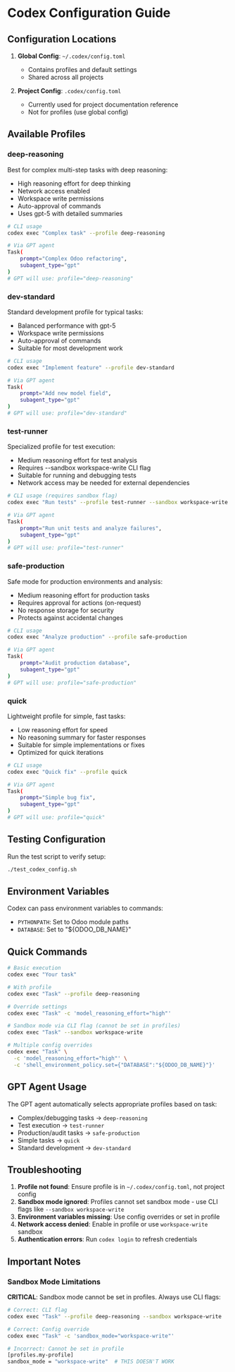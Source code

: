 # Codex Configuration Guide

## Configuration Locations

1. **Global Config**: `~/.codex/config.toml`
    - Contains profiles and default settings
    - Shared across all projects

2. **Project Config**: `.codex/config.toml`
    - Currently used for project documentation reference
    - Not for profiles (use global config)

## Available Profiles

### deep-reasoning

Best for complex multi-step tasks with deep reasoning:

- High reasoning effort for deep thinking
- Network access enabled
- Workspace write permissions
- Auto-approval of commands
- Uses gpt-5 with detailed summaries

```bash
# CLI usage
codex exec "Complex task" --profile deep-reasoning

# Via GPT agent
Task(
    prompt="Complex Odoo refactoring",
    subagent_type="gpt"
)
# GPT will use: profile="deep-reasoning"
```

### dev-standard

Standard development profile for typical tasks:

- Balanced performance with gpt-5
- Workspace write permissions
- Auto-approval of commands
- Suitable for most development work

```bash
# CLI usage
codex exec "Implement feature" --profile dev-standard

# Via GPT agent
Task(
    prompt="Add new model field",
    subagent_type="gpt"
)
# GPT will use: profile="dev-standard"
```

### test-runner

Specialized profile for test execution:

- Medium reasoning effort for test analysis
- Requires --sandbox workspace-write CLI flag
- Suitable for running and debugging tests
- Network access may be needed for external dependencies

```bash
# CLI usage (requires sandbox flag)
codex exec "Run tests" --profile test-runner --sandbox workspace-write

# Via GPT agent
Task(
    prompt="Run unit tests and analyze failures",
    subagent_type="gpt"
)
# GPT will use: profile="test-runner"
```

### safe-production

Safe mode for production environments and analysis:

- Medium reasoning effort for production tasks
- Requires approval for actions (on-request)
- No response storage for security
- Protects against accidental changes

```bash
# CLI usage
codex exec "Analyze production" --profile safe-production

# Via GPT agent
Task(
    prompt="Audit production database",
    subagent_type="gpt"
)
# GPT will use: profile="safe-production"
```

### quick

Lightweight profile for simple, fast tasks:

- Low reasoning effort for speed
- No reasoning summary for faster responses
- Suitable for simple implementations or fixes
- Optimized for quick iterations

```bash
# CLI usage
codex exec "Quick fix" --profile quick

# Via GPT agent
Task(
    prompt="Simple bug fix",
    subagent_type="gpt"
)
# GPT will use: profile="quick"
```

## Testing Configuration

Run the test script to verify setup:

```bash
./test_codex_config.sh
```

## Environment Variables

Codex can pass environment variables to commands:

- `PYTHONPATH`: Set to Odoo module paths
- `DATABASE`: Set to "${ODOO_DB_NAME}"

## Quick Commands

```bash
# Basic execution
codex exec "Your task"

# With profile
codex exec "Task" --profile deep-reasoning

# Override settings
codex exec "Task" -c 'model_reasoning_effort="high"'

# Sandbox mode via CLI flag (cannot be set in profiles)
codex exec "Task" --sandbox workspace-write

# Multiple config overrides
codex exec "Task" \
  -c 'model_reasoning_effort="high"' \
  -c 'shell_environment_policy.set={"DATABASE":"${ODOO_DB_NAME}"}'
```

## GPT Agent Usage

The GPT agent automatically selects appropriate profiles based on task:

- Complex/debugging tasks → `deep-reasoning`
- Test execution → `test-runner`
- Production/audit tasks → `safe-production`
- Simple tasks → `quick`
- Standard development → `dev-standard`

## Troubleshooting

1. **Profile not found**: Ensure profile is in `~/.codex/config.toml`, not project config
2. **Sandbox mode ignored**: Profiles cannot set sandbox mode - use CLI flags like `--sandbox workspace-write`
3. **Environment variables missing**: Use config overrides or set in profile
4. **Network access denied**: Enable in profile or use `workspace-write` sandbox
5. **Authentication errors**: Run `codex login` to refresh credentials

## Important Notes

### Sandbox Mode Limitations

**CRITICAL**: Sandbox mode cannot be set in profiles. Always use CLI flags:

```bash
# Correct: CLI flag
codex exec "Task" --profile deep-reasoning --sandbox workspace-write

# Correct: Config override
codex exec "Task" -c 'sandbox_mode="workspace-write"'

# Incorrect: Cannot be set in profile
[profiles.my-profile]
sandbox_mode = "workspace-write"  # THIS DOESN'T WORK
```